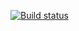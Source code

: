 [![Build status](https://ci.appveyor.com/api/projects/status/d7abrvkl0mlihgkt?svg=true)](https://ci.appveyor.com/project/MargaritaKirilchuk/ci)
